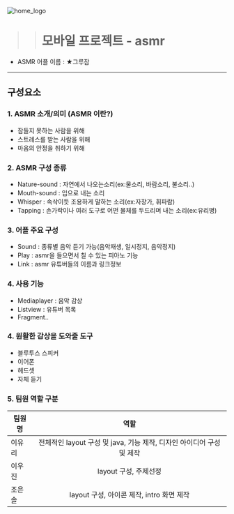 ![home_logo](https://user-images.githubusercontent.com/48500268/59690128-d6fa2200-921b-11e9-9c56-f842745032e6.png)

> > # 모바일 프로젝트 - asmr


* ASMR 어플 이름 : ★그루잠

***
## 구성요소
### 1. ASMR 소개/의미 (ASMR 이란?)
 - 잠들지 못하는 사람을 위해
 - 스트레스를 받는 사람을 위해
 - 마음의 안정을 취하기 위해

### 2. ASMR 구성 종류
 - Nature-sound : 자연에서 나오는소리(ex:물소리, 바람소리, 불소리..)
 - Mouth-sound : 입으로 내는 소리
 - Whisper : 속삭이듯 조용하게 말하는 소리(ex:자장가, 휘파람)
 - Tapping : 손가락이나 여러 도구로 어떤 물체를 두드리며 내는 소리(ex:유리병)

### 3. 어플 주요 구성
 - Sound : 종류별 음악 듣기 가능(음악재생, 일시정지, 음악정지)
 - Play : asmr을 들으면서 칠 수 있는 피아노 기능
 - Link : asmr 유튜버들의 이름과 링크정보
 
### 4. 사용 기능
 - Mediaplayer : 음악 감상
 - Listview : 유튜버 목록
 - Fragment..

### 4. 원활한 감상을 도와줄 도구
 - 블루투스 스피커
 - 이어폰
 - 헤드셋
 - 자체 듣기

### 5. 팀원 역할 구분
팀원명  | 역할
------------- | -------------
이유리  | <center>전체적인 layout 구성 및 java, 기능 제작, 디자인 아이디어 구성 및 제작</center>
이우진  | <center>layout 구성, 주제선정</center>
조은솔  | <center>layout 구성, 아이콘 제작, intro 화면 제작</center>

